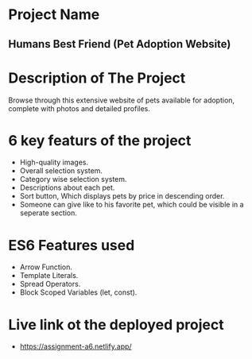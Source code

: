 # Project Name
## Humans Best Friend (Pet Adoption Website)
# Description of The Project
Browse through this extensive website of pets available for adoption, complete with photos and detailed profiles.
# 6 key featurs of the project
- High-quality images.
- Overall selection system.
- Category wise selection system.
- Descriptions about each pet.
- Sort button, Which displays pets by price in descending order.
- Someone can give like to his favorite pet, which could be visible in a seperate section.
# ES6 Features used
- Arrow Function.
- Template Literals.
- Spread Operators.
- Block Scoped Variables (let, const).
# Live link ot the deployed project
- https://assignment-a6.netlify.app/
